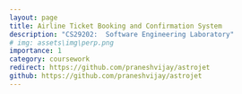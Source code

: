 ```yaml
---
layout: page
title: Airline Ticket Booking and Confirmation System
description: "CS29202:  Software Engineering Laboratory"
# img: assets\img\perp.png
importance: 1
category: coursework
redirect: https://github.com/praneshvijay/astrojet
github: https://github.com/praneshvijay/astrojet
---
```

